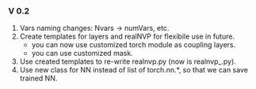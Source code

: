 ### V 0.2

1. Vars naming changes: Nvars -> numVars, etc.
2. Create templates for layers and realNVP for flexibile use in future.
   - you can now use customized torch module as coupling layers.
   - you can use customized mask.
3. Use created templates to re-write realnvp.py (now is realnvp_.py).
4. Use new class for NN instead of list of torch.nn.*, so that we can save
  trained NN.